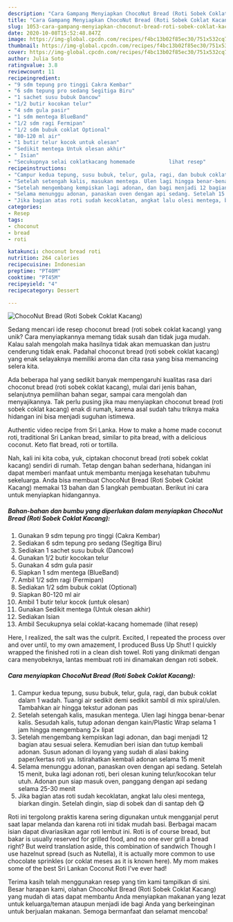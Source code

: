 ```yaml
---
description: "Cara Gampang Menyiapkan ChocoNut Bread (Roti Sobek Coklat Kacang) Anti Gagal"
title: "Cara Gampang Menyiapkan ChocoNut Bread (Roti Sobek Coklat Kacang) Anti Gagal"
slug: 1053-cara-gampang-menyiapkan-choconut-bread-roti-sobek-coklat-kacang-anti-gagal
date: 2020-10-08T15:52:48.847Z
image: https://img-global.cpcdn.com/recipes/f4bc13b02f85ec30/751x532cq70/choconut-bread-roti-sobek-coklat-kacang-foto-resep-utama.jpg
thumbnail: https://img-global.cpcdn.com/recipes/f4bc13b02f85ec30/751x532cq70/choconut-bread-roti-sobek-coklat-kacang-foto-resep-utama.jpg
cover: https://img-global.cpcdn.com/recipes/f4bc13b02f85ec30/751x532cq70/choconut-bread-roti-sobek-coklat-kacang-foto-resep-utama.jpg
author: Julia Soto
ratingvalue: 3.8
reviewcount: 11
recipeingredient:
- "9 sdm tepung pro tinggi Cakra Kembar"
- "6 sdm tepung pro sedang Segitiga Biru"
- "1 sachet susu bubuk Dancow"
- "1/2 butir kocokan telur"
- "4 sdm gula pasir"
- "1 sdm mentega BlueBand"
- "1/2 sdm ragi Fermipan"
- "1/2 sdm bubuk coklat Optional"
- "80-120 ml air"
- "1 butir telur kocok untuk olesan"
- "Sedikit mentega Untuk olesan akhir"
- " Isian"
- "Secukupnya selai coklatkacang homemade           lihat resep"
recipeinstructions:
- "Campur kedua tepung, susu bubuk, telur, gula, ragi, dan bubuk coklat dalam 1 wadah. Tuangi air sedikit demi sedikit sambil di mix spiral/ulen. Tambahkan air hingga tekstur adonan pas"
- "Setelah setengah kalis, masukan mentega. Ulen lagi hingga benar-benar kalis. Sesudah kalis, tutup adonan dengan kain/Plastic Wrap selama 1 jam hingga mengembang 2× lipat"
- "Setelah mengembang kempiskan lagi adonan, dan bagi menjadi 12 bagian atau sesuai selera. Kemudian beri isian dan tutup kembali adonan. Susun adonan di loyang yang sudah di alasi baking paper/kertas roti ya. Istirahatkan kembali adonan selama 15 menit"
- "Selama menunggu adonan, panaskan oven dengan api sedang. Setelah 15 menit, buka lagi adonan roti, beri olesan kuning telur/kocokan telur utuh. Adonan pun siap masuk oven, panggang dengan api sedang selama 25-30 menit"
- "Jika bagian atas roti sudah kecoklatan, angkat lalu olesi mentega, biarkan dingin. Setelah dingin, siap di sobek dan di santap deh 😋"
categories:
- Resep
tags:
- choconut
- bread
- roti

katakunci: choconut bread roti 
nutrition: 264 calories
recipecuisine: Indonesian
preptime: "PT40M"
cooktime: "PT45M"
recipeyield: "4"
recipecategory: Dessert

---
```



![ChocoNut Bread (Roti Sobek Coklat Kacang)](https://img-global.cpcdn.com/recipes/f4bc13b02f85ec30/751x532cq70/choconut-bread-roti-sobek-coklat-kacang-foto-resep-utama.jpg)

Sedang mencari ide resep choconut bread (roti sobek coklat kacang) yang unik? Cara menyiapkannya memang tidak susah dan tidak juga mudah. Kalau salah mengolah maka hasilnya tidak akan memuaskan dan justru cenderung tidak enak. Padahal choconut bread (roti sobek coklat kacang) yang enak selayaknya memiliki aroma dan cita rasa yang bisa memancing selera kita.

Ada beberapa hal yang sedikit banyak mempengaruhi kualitas rasa dari choconut bread (roti sobek coklat kacang), mulai dari jenis bahan, selanjutnya pemilihan bahan segar, sampai cara mengolah dan menyajikannya. Tak perlu pusing jika mau menyiapkan choconut bread (roti sobek coklat kacang) enak di rumah, karena asal sudah tahu triknya maka hidangan ini bisa menjadi suguhan istimewa.

Authentic video recipe from Sri Lanka. How to make a home made coconut roti, traditional Sri Lankan bread, similar to pita bread, with a delicious coconut. Keto flat bread, roti or tortilla.


Nah, kali ini kita coba, yuk, ciptakan choconut bread (roti sobek coklat kacang) sendiri di rumah. Tetap dengan bahan sederhana, hidangan ini dapat memberi manfaat untuk membantu menjaga kesehatan tubuhmu sekeluarga. Anda bisa membuat ChocoNut Bread (Roti Sobek Coklat Kacang) memakai 13 bahan dan 5 langkah pembuatan. Berikut ini cara untuk menyiapkan hidangannya.

<!--inarticleads1-->

##### Bahan-bahan dan bumbu yang diperlukan dalam menyiapkan ChocoNut Bread (Roti Sobek Coklat Kacang):

1. Gunakan 9 sdm tepung pro tinggi (Cakra Kembar)
1. Sediakan 6 sdm tepung pro sedang (Segitiga Biru)
1. Sediakan 1 sachet susu bubuk (Dancow)
1. Gunakan 1/2 butir kocokan telur
1. Gunakan 4 sdm gula pasir
1. Siapkan 1 sdm mentega (BlueBand)
1. Ambil 1/2 sdm ragi (Fermipan)
1. Sediakan 1/2 sdm bubuk coklat (Optional)
1. Siapkan 80-120 ml air
1. Ambil 1 butir telur kocok (untuk olesan)
1. Gunakan Sedikit mentega (Untuk olesan akhir)
1. Sediakan  Isian
1. Ambil Secukupnya selai coklat-kacang homemade           (lihat resep)


Here, I realized, the salt was the culprit. Excited, I repeated the process over and over until, to my own amazement, I produced Buss Up Shut! I quickly wrapped the finished roti in a clean dish towel. Roti yang dinikmati dengan cara menyobeknya, lantas membuat roti ini dinamakan dengan roti sobek. 

<!--inarticleads2-->

##### Cara menyiapkan ChocoNut Bread (Roti Sobek Coklat Kacang):

1. Campur kedua tepung, susu bubuk, telur, gula, ragi, dan bubuk coklat dalam 1 wadah. Tuangi air sedikit demi sedikit sambil di mix spiral/ulen. Tambahkan air hingga tekstur adonan pas
1. Setelah setengah kalis, masukan mentega. Ulen lagi hingga benar-benar kalis. Sesudah kalis, tutup adonan dengan kain/Plastic Wrap selama 1 jam hingga mengembang 2× lipat
1. Setelah mengembang kempiskan lagi adonan, dan bagi menjadi 12 bagian atau sesuai selera. Kemudian beri isian dan tutup kembali adonan. Susun adonan di loyang yang sudah di alasi baking paper/kertas roti ya. Istirahatkan kembali adonan selama 15 menit
1. Selama menunggu adonan, panaskan oven dengan api sedang. Setelah 15 menit, buka lagi adonan roti, beri olesan kuning telur/kocokan telur utuh. Adonan pun siap masuk oven, panggang dengan api sedang selama 25-30 menit
1. Jika bagian atas roti sudah kecoklatan, angkat lalu olesi mentega, biarkan dingin. Setelah dingin, siap di sobek dan di santap deh 😋


Roti ini tergolong praktis karena sering digunakan untuk mengganjal perut saat lapar melanda dan karena roti ini tidak mudah basi. Berbagai macam isian dapat divariasikan agar roti lembut ini. Roti is of course bread, but bakar is usually reserved for grilled food, and no one ever grill a bread right? But weird translation aside, this combination of sandwich Though I use hazelnut spread (such as Nutella), it is actually more common to use chocolate sprinkles (or coklat meses as it is known here). My mom makes some of the best Sri Lankan Coconut Roti I&#39;ve ever had! 

Terima kasih telah menggunakan resep yang tim kami tampilkan di sini. Besar harapan kami, olahan ChocoNut Bread (Roti Sobek Coklat Kacang) yang mudah di atas dapat membantu Anda menyiapkan makanan yang lezat untuk keluarga/teman ataupun menjadi ide bagi Anda yang berkeinginan untuk berjualan makanan. Semoga bermanfaat dan selamat mencoba!
